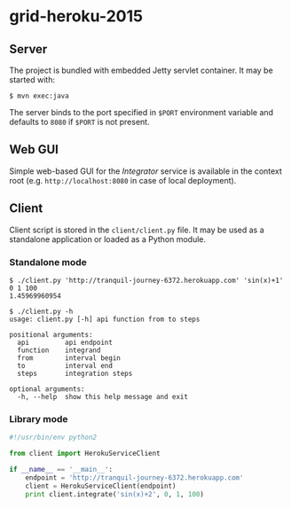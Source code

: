 # grid-heroku-2015


## Server

The project is bundled with embedded Jetty servlet container. It may be started
with:

```
$ mvn exec:java
```

The server binds to the port specified in `$PORT` environment variable and
defaults to `8080` if `$PORT` is not present.

## Web GUI

Simple web-based GUI for the *Integrator* service is available in the context
root (e.g. `http://localhost:8080` in case of local deployment).

## Client

Client script is stored in the `client/client.py` file.
It may be used as a standalone application or loaded as a Python module.

### Standalone mode

```
$ ./client.py 'http://tranquil-journey-6372.herokuapp.com' 'sin(x)+1' 0 1 100
1.45969960954
```

```
$ ./client.py -h
usage: client.py [-h] api function from to steps

positional arguments:
  api         api endpoint
  function    integrand
  from        interval begin
  to          interval end
  steps       integration steps

optional arguments:
  -h, --help  show this help message and exit
```

### Library mode

```python
#!/usr/bin/env python2

from client import HerokuServiceClient

if __name__ == '__main__':
    endpoint = 'http://tranquil-journey-6372.herokuapp.com'
    client = HerokuServiceClient(endpoint)
    print client.integrate('sin(x)+2', 0, 1, 100)
```
